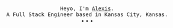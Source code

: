 <p align="center">
  <br>
  <br>
  <samp>Heyo, I'm <a target="_blank" href="https://alexis.kr">Alexis</a>.<br> A Full Stack Engineer based in Kansas City, Kansas.</samp>
  <br>
  • • •
</p>
